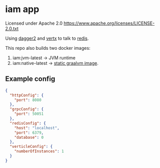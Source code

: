 # iam app

Licensed under Apache 2.0 https://www.apache.org/licenses/LICENSE-2.0.txt

Using [dagger2](https://dagger.dev/) and [vertx](https://vertx.io/) to talk to [redis](https://redis.io/).

This repo also builds two docker images:
1. iam:jvm-latest -> JVM runtime
2. iam:native-latest -> [static graalvm image](https://www.graalvm.org/latest/reference-manual/native-image/guides/build-static-executables/#build-a-static-native-executable).

## Example config

```json
{
  "httpConfig": {
    "port": 8080
  },
  "grpcConfig": {
    "port": 50051
  },
  "redisConfig": {
    "host": "localhost",
    "port": 6379,
    "database": 0
  },
  "verticleConfig": {
    "numberOfInstances": 1
  }
}
```

